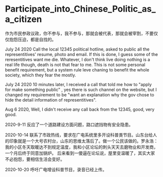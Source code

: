# Participate_into_Chinese_Politic_as_a_citizen
作为市民参政议政，你不参与，我不参与，那就会被代表，那就会被宰割，不要仅仅抱怨压迫，都是自找的。

July 24 2020  Call the local 12345 political hotline, asked to public all the representitives' resume, photo and email. If this is done, I guess some of the reresentitives want me die. Whatever, I don't think live doing nothing is a real life though, death is not that fear to me. This is not some personal benefit requirement, but a system rule leve chaning to benefit the whole society, which they fear the mostly. 

July 24 2020  10 minutes later, I received a call that told me how to "apply for make something public" , yes there is such channel on the website, but I changed my requirement to be "want an explanation why the gov chose to hide the detail information of representitives".

Aug 6 2020, Well, I didn't receive any call back from the 12345, good, very good.

2020-9-11 反应了一个道路建设方面问题，路口遮挡物有安全隐患。

2020-10-14 联系了市政热线，要求在广电系统里多开设科普类节目。山东台给人的印象就是一个大号农村台，山东的思维太落后了。做一个公民该做的。罗永浩：我的小区冬天取暖达不到规定温度，我和小区论坛的刺头天天去磨物业和开发商，一个月后终于同意加锅炉。 后来看到一傻逼在论坛说，屋里变温暖了，其实大家不必抱怨，要相信生活会变好。

2020-10-20 呼吁广电增设科普节目，录音已经上传。
